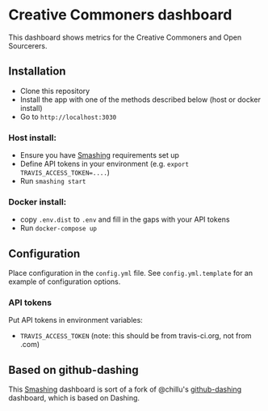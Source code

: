# Creative Commoners dashboard

This dashboard shows metrics for the Creative Commoners and Open Sourcerers.

## Installation

* Clone this repository
* Install the app with one of the methods described below (host or docker install)
* Go to `http://localhost:3030`

### Host install:
* Ensure you have [Smashing](https://github.com/Smashing/smashing) requirements set up
* Define API tokens in your environment (e.g. `export TRAVIS_ACCESS_TOKEN=....`)
* Run `smashing start`

### Docker install:
* copy `.env.dist` to `.env` and fill in the gaps with your API tokens
* Run `docker-compose up`

## Configuration

Place configuration in the `config.yml` file. See `config.yml.template` for an example of configuration options.

### API tokens

Put API tokens in environment variables:

* `TRAVIS_ACCESS_TOKEN` (note: this should be from travis-ci.org, not from .com)

## Based on github-dashing

This [Smashing](https://github.com/Smashing/smashing) dashboard is sort of a fork of @chillu's
[github-dashing](https://github.com/chillu/github-dashing/) dashboard, which is based on Dashing.
